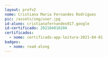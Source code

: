 ```yaml
---
layout: profv2
nome: Cristiana Maria Fernandes Rodrigues
pic: /assets/img/user.jpg
id-aluno: cristianafernandes017.google
id-certificado: 202104010204
certificados:
  - nome: certificado-app-leitura-2021-04-01
badges:
  - nome: read-along
---
```

